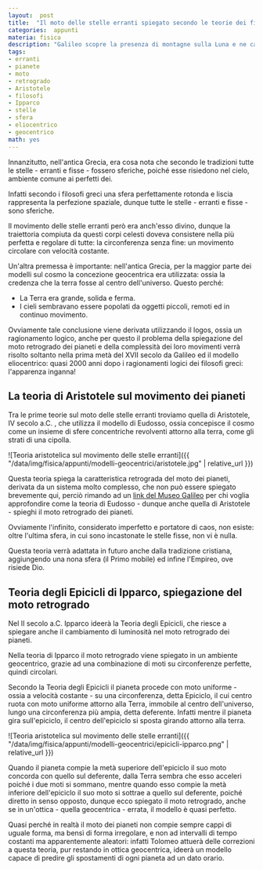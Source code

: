```yaml
---
layout:  post
title:  "Il moto delle stelle erranti spiegato secondo le teorie dei filosofi Greci: Ipparco, Aristotele e Eudosso"
categories:  appunti
materia: fisica
description: "Galileo scopre la presenza di montagne sulla Luna e ne calcola l'altezza attraverso le osservazioni con il suo telescopio."
tags:
- erranti
- pianete
- moto
- retrogrado
- Aristotele
- filosofi
- Ipparco
- stelle
- sfera
- eliocentrico
- geocentrico
math: yes
---
```


Innanzitutto, nell'antica Grecia, era cosa nota che secondo le tradizioni tutte le stelle - erranti e fisse - fossero sferiche, poiché esse risiedono nel cielo, ambiente comune ai perfetti dei.

Infatti secondo i filosofi greci una sfera perfettamente rotonda e liscia rappresenta la perfezione spaziale, dunque tutte le stelle - erranti e fisse - sono sferiche.

Il movimento delle stelle erranti però era anch'esso divino, dunque la traiettoria compiuta da questi corpi celesti doveva consistere nella più perfetta e regolare di tutte: la circonferenza senza fine: un movimento circolare con velocità costante.

Un'altra premessa è importante: nell'antica Grecia, per la maggior parte dei modelli sul cosmo la concezione geocentrica era utilizzata: ossia la credenza che la terra fosse al centro dell'universo. Questo perché:

* La Terra era grande, solida e ferma.
* I cieli sembravano essere popolati da oggetti piccoli, remoti ed in continuo movimento.

Ovviamente tale conclusione viene derivata utilizzando il logos, ossia un ragionamento logico, anche per questo il problema della spiegazione del moto retrogrado dei pianeti e della complessità dei loro movimenti verrà risolto soltanto nella prima metà del XVII secolo da Galileo ed il modello eliocentrico: quasi 2000 anni dopo i ragionamenti logici dei filosofi greci: l'apparenza inganna!

## La teoria di Aristotele sul movimento dei pianeti

Tra le prime teorie sul moto delle stelle erranti troviamo quella di Aristotele, IV secolo a.C. , che utilizza il modello di Eudosso, ossia concepisce il cosmo come un insieme di sfere concentriche revolventi attorno alla terra, come gli strati di una cipolla.

![Teoria aristotelica sul movimento delle stelle erranti]({{ "/data/img/fisica/appunti/modelli-geocentrici/aristotele.jpg" | relative_url }})

Questa teoria spiega la caratteristica retrograda del moto dei pianeti, derivata da un sistema molto complesso, che non può essere spiegato brevemente qui, perciò rimando ad un [link del Museo Galileo](https://catalogo.museogalileo.it/multimedia/SistemaEudosso.html) per chi voglia approfondire come la teoria di Eudosso - dunque anche quella di Aristotele - spieghi il moto retrogrado dei pianeti.

Ovviamente l'infinito, considerato imperfetto e portatore di caos, non esiste: oltre l'ultima sfera, in cui sono incastonate le stelle fisse, non vi è nulla.

Questa teoria verrà adattata in futuro anche dalla tradizione cristiana, aggiungendo una nona sfera (il Primo mobile) ed infine l'Empireo, ove risiede Dio.

## Teoria degli Epicicli di Ipparco, spiegazione del moto retrogrado

Nel II secolo a.C. Ipparco ideerà la Teoria degli Epicicli, che riesce a spiegare anche il cambiamento di luminosità nel moto retrogrado dei pianeti.

Nella teoria di Ipparco il moto retrogrado viene spiegato in un ambiente geocentrico, grazie ad una combinazione di moti su circonferenze perfette, quindi circolari.

Secondo la Teoria degli Epicicli il pianeta procede con moto uniforme - ossia a velocità costante - su una circonferenza, detta Epiciclo, il cui centro ruota con moto uniforme attorno alla Terra, immobile al centro dell'universo, lungo una circonferenza più ampia, detta deferente. Infatti mentre il pianeta gira sull'epiciclo, il centro dell'epiciclo si sposta girando attorno alla terra.

![Teoria aristotelica sul movimento delle stelle erranti]({{ "/data/img/fisica/appunti/modelli-geocentrici/epicicli-ipparco.png" | relative_url }})

Quando il pianeta compie la metà superiore dell'epiciclo il suo moto concorda con quello sul deferente, dalla Terra sembra che esso acceleri poiché i due moti si sommano, mentre quando esso compie la metà inferiore dell'epiciclo il suo moto si sottrae a quello sul deferente, poiché diretto in senso opposto, dunque ecco spiegato il moto retrogrado, anche se in un'ottica - quella geocentrica - errata, il modello è quasi perfetto.


Quasi perché in realtà il moto dei pianeti non compie sempre cappi di uguale forma, ma bensì di forma irregolare, e non ad intervalli di tempo costanti ma apparentemente aleatori: infatti Tolomeo attuerà delle correzioni a questa teoria, pur restando in ottica geocentrica, ideerà un modello capace di predire gli spostamenti di ogni pianeta ad un dato orario. 